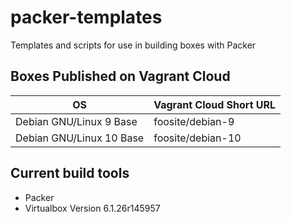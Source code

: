 # packer-templates

Templates and scripts for use in building boxes with Packer

## Boxes Published on Vagrant Cloud

| OS | Vagrant Cloud Short URL |
|---|---|
Debian GNU/Linux 9 Base | foosite/debian-9
Debian GNU/Linux 10 Base | foosite/debian-10

## Current build tools

* Packer
* Virtualbox Version 6.1.26r145957
